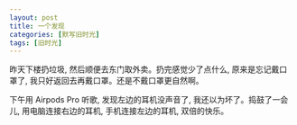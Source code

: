 ```yaml
---
layout: post
title: 一个发现
categories: [默写旧时光]
tags: [旧时光]
---
```


昨天下楼扔垃圾, 然后顺便去东门取外卖。扔完感觉少了点什么, 原来是忘记戴口罩了, 我只好返回去再戴口罩。还是不戴口罩更自然啊。

下午用 Airpods Pro 听歌, 发现左边的耳机没声音了, 我还以为坏了。捣鼓了一会儿, 用电脑连接右边的耳机, 手机连接左边的耳机, 双倍的快乐。